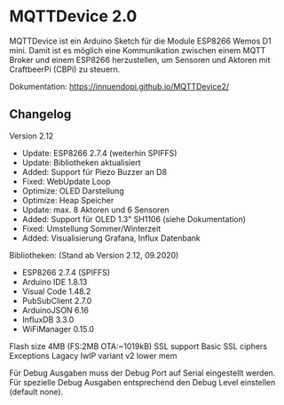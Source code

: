 # MQTTDevice 2.0

MQTTDevice ist ein Arduino Sketch für die Module ESP8266 Wemos D1 mini. Damit ist es möglich eine Kommunikation zwischen einem MQTT Broker und einem ESP8266 herzustellen, um Sensoren und Aktoren mit CraftbeerPi (CBPi) zu steuern.

Dokumentation: <https://innuendopi.github.io/MQTTDevice2/>

## Changelog

Version 2.12

- Update:   ESP8266 2.7.4 (weiterhin SPIFFS)
- Update:   Bibliotheken aktualisiert
- Added:    Support für Piezo Buzzer an D8
- Fixed:    WebUpdate Loop
- Optimize: OLED Darstellung
- Optimize: Heap Speicher
- Update:   max. 8 Aktoren und 6 Sensoren
- Added:    Support für OLED 1.3" SH1106 (siehe Dokumentation)
- Fixed:    Umstellung Sommer/Winterzeit
- Added:    Visualisierung Grafana, Influx Datenbank

Bibliotheken: (Stand ab Version 2.12, 09.2020)

- ESP8266 2.7.4 (SPIFFS)
- Arduino IDE 1.8.13
- Visual Code 1.48.2
- PubSubClient 2.7.0
- ArduinoJSON 6.16
- InfluxDB 3.3.0
- WiFiManager 0.15.0

Flash size 4MB (FS:2MB OTA:~1019kB)
SSL support Basic SSL ciphers
Exceptions Lagacy
IwIP variant v2 lower mem

Für Debug Ausgaben muss der Debug Port auf Serial eingestellt werden. Für spezielle Debug Ausgaben entsprechend den Debug Level einstellen (default none).
